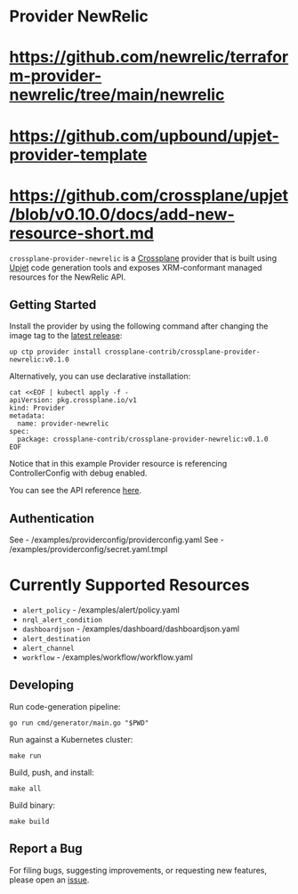 # Provider NewRelic

# https://github.com/newrelic/terraform-provider-newrelic/tree/main/newrelic
# https://github.com/upbound/upjet-provider-template
# https://github.com/crossplane/upjet/blob/v0.10.0/docs/add-new-resource-short.md

`crossplane-provider-newrelic` is a [Crossplane](https://crossplane.io/) provider that
is built using [Upjet](https://github.com/crossplane/upjet) code
generation tools and exposes XRM-conformant managed resources for the
NewRelic API.

## Getting Started

Install the provider by using the following command after changing the image tag
to the [latest release](https://marketplace.upbound.io/providers/upbound/provider-newrelic):
```
up ctp provider install crossplane-contrib/crossplane-provider-newrelic:v0.1.0
```

Alternatively, you can use declarative installation:
```
cat <<EOF | kubectl apply -f -
apiVersion: pkg.crossplane.io/v1
kind: Provider
metadata:
  name: provider-newrelic
spec:
  package: crossplane-contrib/crossplane-provider-newrelic:v0.1.0
EOF
```

Notice that in this example Provider resource is referencing ControllerConfig with debug enabled.

You can see the API reference [here](https://doc.crds.dev/github.com/upbound/provider-newrelic).

## Authentication
See - /examples/providerconfig/providerconfig.yaml
See - /examples/providerconfig/secret.yaml.tmpl

# Currently Supported Resources
* `alert_policy` - /examples/alert/policy.yaml
* `nrql_alert_condition`
* `dashboardjson` - /examples/dashboard/dashboardjson.yaml
* `alert_destination`
* `alert_channel`
* `workflow` - /examples/workflow/workflow.yaml

## Developing

Run code-generation pipeline:
```console
go run cmd/generator/main.go "$PWD"
```

Run against a Kubernetes cluster:

```console
make run
```

Build, push, and install:

```console
make all
```

Build binary:

```console
make build
```

## Report a Bug

For filing bugs, suggesting improvements, or requesting new features, please
open an [issue](https://github.com/upbound/provider-newrelic/issues).
